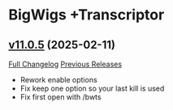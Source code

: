 # BigWigs +Transcriptor

## [v11.0.5](https://github.com/BigWigsMods/BigWigs_Transcriptor/tree/v11.0.5) (2025-02-11)
[Full Changelog](https://github.com/BigWigsMods/BigWigs_Transcriptor/compare/v11.0.4...v11.0.5) [Previous Releases](https://github.com/BigWigsMods/BigWigs_Transcriptor/releases)

- Rework enable options  
- Fix keep one option so your last kill is used  
- Fix first open with /bwts  

